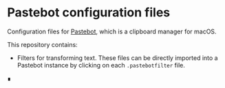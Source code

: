 # Pastebot configuration files

Configuration files for [Pastebot](https://tapbots.com/pastebot/), which is a clipboard manager for macOS.

This repository contains:

- Filters for transforming text. These files can be directly imported into a Pastebot instance by clicking on each `.pastebotfilter` file.

∎

